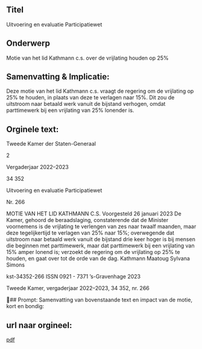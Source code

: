 ## Titel
Uitvoering en evaluatie Participatiewet
## Onderwerp
Motie van het lid Kathmann c.s. over de vrijlating houden op 25%
## Samenvatting & Implicatie:

Deze motie van het lid Kathmann c.s. vraagt de regering om de vrijlating op 25% te houden, in plaats van deze te verlagen naar 15%. Dit zou de uitstroom naar betaald werk vanuit de bijstand verhogen, omdat parttimewerk bij een vrijlating van 25% lonender is.
## Orginele text:


Tweede Kamer der Staten-Generaal

2

Vergaderjaar 2022–2023

34 352

Uitvoering en evaluatie Participatiewet

Nr. 266

MOTIE VAN HET LID KATHMANN C.S.
Voorgesteld 26 januari 2023
De Kamer,
gehoord de beraadslaging,
constaterende dat de Minister voornemens is de vrijlating te verlengen
van zes naar twaalf maanden, maar deze tegelijkertijd te verlagen van 25%
naar 15%;
overwegende dat uitstroom naar betaald werk vanuit de bijstand drie keer
hoger is bij mensen die beginnen met parttimewerk, maar dat parttimewerk bij een vrijlating van 15% amper lonend is;
verzoekt de regering om de vrijlating op 25% te houden,
en gaat over tot de orde van de dag.
Kathmann
Maatoug
Sylvana Simons

kst-34352-266
ISSN 0921 - 7371
’s-Gravenhage 2023

Tweede Kamer, vergaderjaar 2022–2023, 34 352, nr. 266

## Prompt:
Samenvatting van bovenstaande text en impact van de motie, kort en bondig:

## url naar orgineel:
[pdf](https://gegevensmagazijn.tweedekamer.nl/OData/v4/2.0/Document(14e4a965-331e-427b-aaf3-409dd07d9fe9)/resource)
